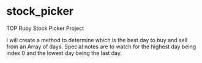 # stock_picker
TOP Ruby Stock Picker Project

I will create a method to determine which is the best day to buy and sell from an Array of days. Special notes are to watch for the highest day being index 0 and the lowest day being the last day.